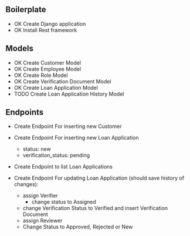 ## Boilerplate

- OK Create Django application
- OK Install Rest framework

## Models

- OK Create Customer Model
- OK Create Employee Model
- OK Create Role Model
- OK Create Verification Document Model
- OK Create Loan Application Model
- TODO Create Loan Application History Model

## Endpoints

- Create Endpoint For inserting new Customer
- Create Endpoint For inserting new Loan Application
  - status: new
  - verification_status: pending
- Create Endpoint to list Loan Applications

- Create Endpoint For updating Loan Application (should save history of changes):
  - assign Verifier
    - change status to Assigned
  - change Verification Status to Verified and insert Verification Document
  - assign Reviewer
  - Change Status to Approved, Rejected or New
